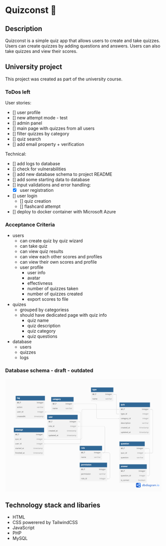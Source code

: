 # Quizconst 🔷

## Description

Quizconst is a simple quiz app that allows users to create and take quizzes. Users can create quizzes by adding questions and answers. Users can also take quizzes and view their scores.

## University project

This project was created as part of the university course.

### ToDos left

User stories:

- [] user profile
- [] new attempt mode - test
- [] admin panel
- [] main page with quizzes from all users
- [] filter quizzes by category
- [] quiz search
- [] add email property + verification

Technical:

- [] add logs to database
- [] check for vulnerabilities
- [] add new database schema to project README
- [] add some starting data to database
- [] input validations and error handling:
  - [x] user registration
- [] user login
  - [] quiz creation
  - [] flashcard attempt
- [] deploy to docker container with Microsoft Azure

### Acceptance Criteria

- users
  - can create quiz by quiz wizard
  - can take quiz
  - can view quiz results
  - can view each other scores and profiles
  - can view their own scores and profile
  - user profile
    - user info
    - avatar
    - effectivness
    - number of quizzes taken
    - number of quizzes created
    - export scores to file
- quizes
  - grouped by categoriess
  - should have dedicated page with quiz info
    - quiz name
    - quiz description
    - quiz category
    - quiz questions
- database
  - users
  - quizzes
  - logs

### Database schema - draft - outdated

![schema img](dbschema.png)

## Technology stack and libaries

- HTML
- CSS powerered by TailwindCSS
- JavaScript
- PHP
- MySQL
